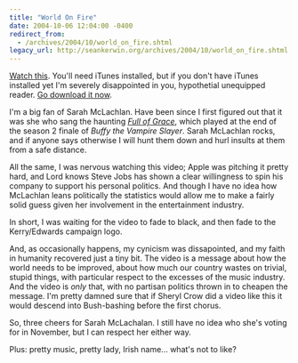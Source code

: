 ```yaml
---
title: "World On Fire"
date: 2004-10-06 12:04:00 -0400
redirect_from:
  - /archives/2004/10/world_on_fire.shtml
legacy_url: http://seankerwin.org/archives/2004/10/world_on_fire.shtml
---
```

[Watch this](http://phobos.apple.com/WebObjects/MZStore.woa/wa/viewVideo?b=a&videoId=25587110). You'll need iTunes installed, but if you don't have iTunes installed yet I'm severely disappointed in you, hypothetial unequipped reader. [Go download it now](http://www.apple.com/itunes/download).

I'm a big fan of Sarah McLachlan. Have been since I first figured out that it was she who sang the haunting [_Full of Grace_](http://phobos.apple.com/WebObjects/MZStore.woa/wa/viewAlbum?selectedItemId=20778&playListId=20811&originStoreFront=143441), which played at the end of the season 2 finale of _Buffy the Vampire Slayer_. Sarah McLachlan rocks, and if anyone says otherwise I will hunt them down and hurl insults at them from a safe distance.

All the same, I was nervous watching this video; Apple was pitching it pretty hard, and Lord knows Steve Jobs has shown a clear willingness to spin his company to support his personal politics. And though I have no idea how McLachlan leans politically the statistics would allow me to make a fairly solid guess given her involvement in the entertainment industry.

In short, I was waiting for the video to fade to black, and then fade to the Kerry/Edwards campaign logo.

And, as occasionally happens, my cynicism was dissapointed, and my faith in humanity recovered just a tiny bit. The video is a message about how the world needs to be improved, about how much our country wastes on trivial, stupid things, with particular respect to the excesses of the music industry. And the video is _only_ that, with no partisan politics thrown in to cheapen the message. I'm pretty damned sure that if Sheryl Crow did a video like this it would descend into Bush-bashing before the first chorus.

So, three cheers for Sarah McLachalan. I still have no idea who she's voting for in November, but I can respect her either way.

Plus: pretty music, pretty lady, Irish name... what's not to like?
